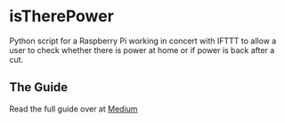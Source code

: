 # isTherePower

Python script for a Raspberry Pi working in concert with IFTTT to allow a user to check whether there is power at home or if power is back after a cut.

## The Guide

Read the full guide over at [Medium](https://medium.com/@mntlmaxi/raspberry-pi-ifttt-is-there-power-at-home-fc6eab6b6816)
